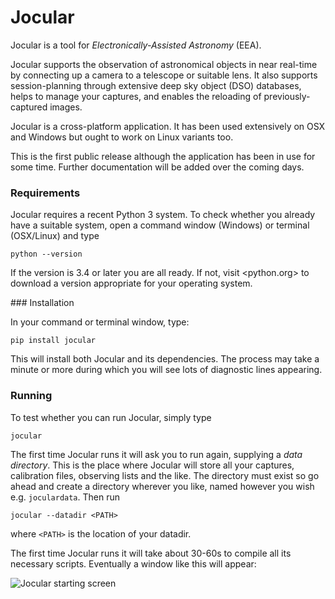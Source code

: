 # Jocular

Jocular is a tool for *Electronically-Assisted Astronomy* (EEA).

Jocular supports the observation of astronomical objects in near real-time by connecting up a camera to a telescope or suitable lens. It also supports session-planning through extensive deep sky object (DSO) databases, helps to manage your captures, and
enables the reloading of previously-captured images.

Jocular is a cross-platform application. It has been used extensively on OSX and Windows but ought to work on Linux variants too. 

This is the first public release although the application has been in use for some time. Further documentation will be added over the coming days.

### Requirements

Jocular requires a recent Python 3 system. To check whether you already have a suitable system, open a command window (Windows) or terminal (OSX/Linux) and type

	python --version

If the version is 3.4 or later you are all ready. If not, visit <python.org> to download a version appropriate for your operating system.

### Installation

In your command or terminal window, type:

	pip install jocular

This will install both Jocular and its dependencies. The process may take a minute or more during which you will see lots of diagnostic lines appearing.

### Running

To test whether you can run Jocular, simply type

	jocular

The first time Jocular runs it will ask you to run again, supplying a *data directory*. This is the place where Jocular will store all your captures, calibration files, observing lists and the like. The directory must exist so go ahead and create a directory wherever you like, named however you wish e.g. `joculardata`. Then run 

	jocular --datadir <PATH>

where `<PATH>` is the location of your datadir.

The first time Jocular runs it will take about 30-60s to compile all its necessary scripts. Eventually a window like this will appear:

![Jocular starting screen](/images/startup_screen.jpg)





